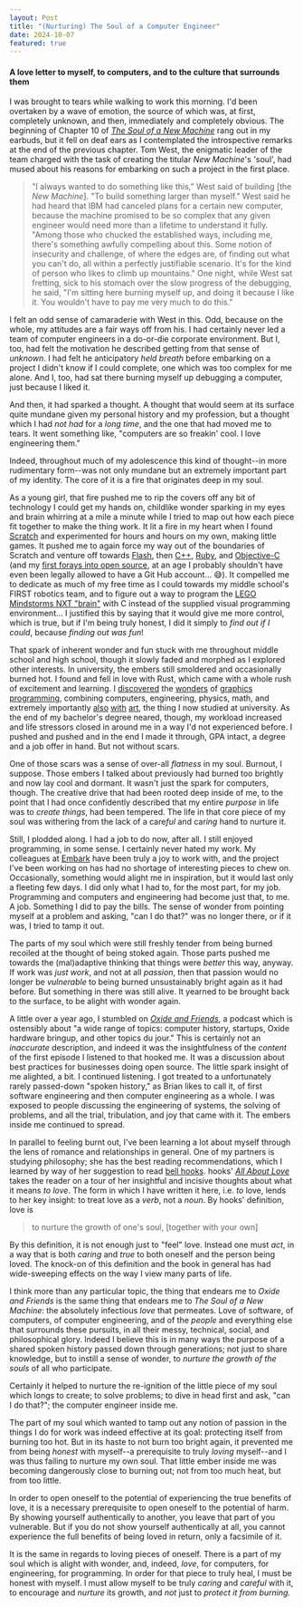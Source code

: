```yaml
---
layout: Post
title: "(Nurturing) The Soul of a Computer Engineer"
date: 2024-10-07
featured: true
---
```


#### A love letter to myself, to computers, and to the culture that surrounds them

I was brought to tears while walking to work this morning. I'd been overtaken by a wave of emotion, the source of which was, at first, completely unknown, and then, immediately and completely obvious. The beginning of Chapter 10 of [*The Soul of a New Machine*](https://www.tracykidder.com/the-soul-of-a-new-machine.html) rang out in my earbuds, but it fell on deaf ears as I contemplated the introspective remarks at the end of the previous chapter. Tom West, the enigmatic leader of the team charged with the task of creating the titular *New Machine*'s 'soul', had mused about his reasons for embarking on such a project in the first place.

> "I always wanted to do something like this,” West said of building \[the *New Machine*\]. "To build something larger than myself."
> West said he had heard that IBM had canceled plans for a certain new computer, because the machine promised to be so complex that any given engineer would need more than a lifetime to understand it fully.
> "Among those who chucked the established ways, including me, there's something awfully compelling about this. Some notion of insecurity and challenge, of where the edges are, of finding out what you can't do, all within a perfectly justifiable scenario. It's for the kind of person who likes to climb up mountains."
>  One night, while West sat fretting, sick to his stomach over the slow progress of the debugging, he said, "I'm sitting here burning myself up, and doing it because I like it. You wouldn't have to pay me very much to do this."

I felt an odd sense of camaraderie with West in this. Odd, because on the whole, my attitudes are a fair ways off from his. I had certainly never led a team of computer engineers in a do-or-die corporate environment. But I, too, had felt the motivation he described getting from that sense of *unknown*. I had felt he anticipatory *held breath* before embarking on a project I didn't know if I could complete, one which was too complex for me alone. And I, too, had sat there burning myself up debugging a computer, just because I liked it.

And then, it had sparked a thought. A thought that would seem at its surface quite mundane given my personal history and my profession, but a thought which I had *not had* for a *long time*, and the one that had moved me to tears. It went something like, "computers are so freakin' cool. I love engineering them."

Indeed, throughout much of my adolescence this kind of thought--in more rudimentary form--was not only mundane but an extremely important part of my identity. The core of it is a fire that originates deep in my soul.

As a young girl, that fire pushed me to rip the covers off any bit of technology I could get my hands on, childlike wonder sparking in my eyes and brain whirring at a mile a minute while I tried to map out how each piece fit together to make the thing work. It lit a fire in my heart when I found [Scratch](https://scratch.mit.edu/projects/265601/) and experimented for hours and hours on my own, making little games. It pushed me to again force my way out of the boundaries of Scratch and venture off towards [Flash](https://as3gametuts.com/), then [C++](https://archive.ph/GAKsQ), [Ruby](https://archive.ph/j0j8d), and [Objective-C](https://archive.ph/ViIW5) (and my [first forays into open source](https://github.com/fu5ha/CCBullet3D), at an age I probably shouldn't have even been legally allowed to have a Git Hub account... 😅). It compelled me to dedicate as much of my free time as I could towards my middle school's FIRST robotics team, and to figure out a way to program the [LEGO Mindstorms NXT "brain"](https://en.wikipedia.org/wiki/Lego_Mindstorms) with C instead of the supplied visual programming environment... I justified this by saying that it would give me more control, which is true, but if I'm being truly honest, I did it simply to *find out if I could*, because *finding out was fun*!

That spark of inherent wonder and fun stuck with me throughout middle school and high school, though it slowly faded and morphed as I explored other interests. In university, the embers still smoldered and occasionally burned hot. I found and fell in love with Rust, which came with a whole rush of excitement and learning. I [discovered](https://grayolson.com/blog/posts/programming/graphics/cse470hw1/) the [wonders](https://github.com/fu5ha/rayn) of [graphics programming](https://pbrt.org/), combining computers, engineering, physics, math, and extremely importantly [also](https://www.artstation.com/artwork/kDOr3z) [with](https://www.artstation.com/artwork/48lW0q) [art](https://www.artstation.com/artwork/Xn323w), the thing I now studied at university. As the end of my bachelor's degree neared, though, my workload increased and life stressors closed in around me in a way I'd not experienced before. I pushed and pushed and in the end I made it through, GPA intact, a degree and a job offer in hand. But not without scars.

One of those scars was a sense of over-all *flatness* in my soul. Burnout, I suppose. Those embers I talked about previously had burned too brightly and now lay cool and dormant. It wasn't just the spark for computers, though. The creative drive that had been rooted deep inside of me, to the point that I had once confidently described that my entire *purpose* in life was to *create things*, had been tempered. The life in that core piece of my soul was withering from the lack of a care*ful* and car*ing* hand to nurture it.

Still, I plodded along. I had a job to do now, after all. I still enjoyed programming, in some sense. I certainly never hated my work. My colleagues at [Embark](https://www.embark-studios.com/) have been truly a joy to work with, and the project I've been working on has had no shortage of interesting pieces to chew on. Occasionally, something would alight me in inspiration, but it would last only a fleeting few days. I did only what I had to, for the most part, for my job. Programming and computers and engineering had become just that, to me. A job. Something I did to pay the bills. The sense of wonder from pointing myself at a problem and asking, "can I do that?" was no longer there, or if it was, I tried to tamp it out.

The parts of my soul which were still freshly tender from being burned recoiled at the thought of being stoked again. Those parts pushed me towards the (mal)adaptive thinking that things were *better* this way, anyway. If work was *just work*, and not at all *passion*, then that passion would no longer be *vulnerable* to being burned unsustainably bright again as it had before. But something in there was still alive. It yearned to be brought back to the surface, to be alight with wonder again.

A little over a year ago, I stumbled on [*Oxide and Friends*](https://oxide.computer/podcasts/oxide-and-friends), a podcast which is ostensibly about "a wide range of topics: computer history, startups, Oxide hardware bringup, and other topics du jour." This is certainly not an *inaccurate* description, and indeed it was the insightfulness of the *content* of the first episode I listened to that hooked me. It was a discussion about best practices for businesses doing open source. The little spark insight of me alighted, a bit. I continued listening. I got treated to a unfortunately rarely passed-down "spoken history," as Brian likes to call it, of first software engineering and then computer engineering as a whole. I was exposed to people discussing the engineering of systems, the solving of problems, and all the trial, tribulation, and joy that came with it. The embers inside me continued to spread.

In parallel to feeling burnt out, I've been learning a lot about myself through the lens of romance and relationships in general. One of my partners is studying philosophy; she has the best reading recommendations, which I learned by way of her suggestion to read [bell hooks](https://www.youtube.com/watch?v=g2bmnwehlpA). hooks' [*All About Love*](https://en.wikipedia.org/wiki/All_About_Love:_New_Visions) takes the reader on a tour of her insightful and incisive thoughts about what it means *to love*. The form in which I have written it here, i.e. *to* love, lends to her key insight: to treat love as a *verb*, not a *noun*. By hooks' definition, love is

> to nurture the growth of one's soul, \[together with your own\]

By this definition, it is not enough just to "feel" love. Instead one must *act*, in a way that is both *caring* and *true* to both oneself and the person being loved. The knock-on of this definition and the book in general has had wide-sweeping effects on the way I view many parts of life.

I think more than any particular topic, the thing that endears me to *Oxide and Friends* is the same thing that endears me to *The Soul of a New Machine*: the absolutely infectious *love* that permeates. Love of software, of computers, of computer engineering, and of the *people* and everything else that surrounds these pursuits, in all their messy, technical, social, and philosophical glory. Indeed I believe this is in many ways the purpose of a shared spoken history passed down through generations; not just to share knowledge, but to instill a sense of wonder, to *nurture the growth of the souls* of all who participate.

Certainly it helped to nurture the re-ignition of the little piece of my soul which longs to create; to solve problems; to dive in head first and ask, "can I do that?"; the computer engineer inside me.

The part of my soul which wanted to tamp out any notion of passion in the things I do for work was indeed effective at its goal: protecting itself from burning too hot. But in its haste to not burn too bright again, it prevented me from being *honest* with myself--a prerequisite to truly *loving* myself--and I was thus failing to nurture my own soul. That little ember inside me was becoming dangerously close to burning out; not from too much heat, but from too little.

In order to open oneself to the potential of experiencing the true benefits of love, it is a necessary prerequisite to open oneself to the potential of harm. By showing yourself authentically to another, you leave that part of you vulnerable. But if you do not show yourself authentically at all, you cannot experience the full benefits of being loved in return, only a facsimile of it.

It is the same in regards to loving pieces of oneself. There is a part of my soul which is alight with wonder, and, indeed, *love*, for computers, for engineering, for programming. In order for that piece to truly heal, I must be honest with myself. I must allow myself to be truly *caring* and *careful* with it, to encourage and *nurture* its growth, and *not* just to *protect it from burning.*